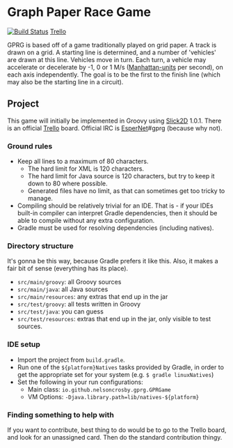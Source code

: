 # Graph Paper Race Game #
[![Build Status](https://travis-ci.org/NelsonCrosby/GraphPaperRaceGame.svg?branch=master)](https://travis-ci.org/NelsonCrosby/GraphPaperRaceGame)
[Trello]

GPRG is based off of a game traditionally played on grid paper. A track is
 drawn on a grid. A starting line is determined, and a number of 'vehicles' are
 drawn at this line. Vehicles move in turn. Each turn, a vehicle may accelerate
 or decelerate by -1, 0 or 1 M/s ([Manhattan-units] per second), on each axis
 independently. The goal is to be the first to the finish line (which may also
 be the starting line in a circuit).

[Trello]: https://trello.com/b/hrNlfIF5/graph-paper-race-game
[Manhattan-units]: http://en.wikipedia.org/wiki/Taxicab_geometry


## Project ##

This game will initially be implemented in Groovy using [Slick2D] 1.0.1. There
 is an official [Trello] board. Official IRC is [EsperNet]#gprg (because why
 not).

[Slick2D]: http://slick.ninjacave.com/
[EsperNet]: http://webchat.esper.net/


### Ground rules ###

- Keep all lines to a maximum of 80 characters.
    - The hard limit for XML is 120 characters.
    - The hard limit for Java source is 120 characters, but try to keep it down
        to 80 where possible.
    - Generated files have no limit, as that can sometimes get too tricky to
        manage.
- Compiling should be relatively trivial for an IDE. That is - if your IDEs
    built-in compiler can interpret Gradle dependencies, then it should be able
    to compile without any extra configuration.
- Gradle must be used for resolving dependencies (including natives).


### Directory structure ###

It's gonna be this way, because Gradle prefers it like this. Also, it makes
 a fair bit of sense (everything has its place).

- `src/main/groovy`: all Groovy sources
- `src/main/java`: all Java sources
- `src/main/resources`: any extras that end up in the jar
- `src/test/groovy`: all tests written in Groovy
- `src/test/java`: you can guess
- `src/test/resources`: extras that end up in the jar, only visible to test 
   sources.


### IDE setup ###

- Import the project from `build.gradle`.
- Run one of the `${platform}Natives` tasks provided by Gradle, in order to get
    the appropriate set for your system (e.g. `$ gradle linuxNatives`)
- Set the following in your run configurations:
    - Main class: `io.github.nelsoncrosby.gprg.GPRGame`
    - VM Options: `-Djava.library.path=lib/natives-${platform}`


### Finding something to help with ###

If you want to contribute, best thing to do would be to go to the Trello board,
 and look for an unassigned card. Then do the standard contribution thingy.
